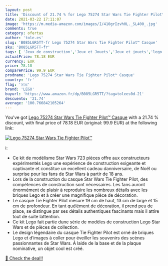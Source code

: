 ```yaml
---
layout: post
title: 'Discount of 21.74 % for Lego 75274 Star Wars Tie Fighter Pilot™ '
date: 2021-03-22 17:11:07
image: 'https://m.media-amazon.com/images/I/410grIzvh0L._SL400_.jpg'
comments: true
category: ofertas
author: 'tole.es'
slug: 'B085LGR5TT-fr Lego 75274 Star Wars Tie Fighter Pilot™ Casque'
sku: 'B085LGR5TT-fr'
tags: [ 'Jeux de construction','Jeux et Jouets','Jeux et jouets','lego', ]
actualPrice: 78.18 EUR
currency: EUR
price: 78.18
comparePrice: 99.9 EUR
prodname: 'Lego 75274 Star Wars Tie Fighter Pilot™ Casque'
country: 'fr'
flag: '🇫🇷'
brand: 'LEGO'
buyurl: 'https://www.amazon.fr/dp/B085LGR5TT/?tag=tolees0d-21'
descuento: '21.74'
average: '100.766842105264'
---
```


You've got [Lego 75274 Star Wars Tie Fighter Pilot™ Casque](https://www.amazon.fr/dp/B085LGR5TT/?tag=tolees0d-21) with a  21.74 % discount, with final price of 78.18 EUR (original: 99.9 EUR) at the following link:

[![Lego 75274 Star Wars Tie Fighter Pilot™ ](https://m.media-amazon.com/images/I/410grIzvh0L._SL400_.jpg)](https://www.amazon.fr/dp/B085LGR5TT/?tag=tolees0d-21)

ℹ️:

- Ce kit de modélisme Star Wars 723 pièces offre aux constructeurs expérimentés Lego une expérience de construction exigeante et captivante et constitue un excellent cadeau danniversaire, de Noël ou surprise pour les fans de Star Wars à partir de 18 ans.
- Lors de la construction du casque Star Wars Tie Fighter Pilot, des compétences de construction sont nécessaires. Les fans auront énormément de plaisir à reproduire les nombreux détails avec les briques Lego et à créer une magnifique pièce de décoration.
- Le casque Tie Fighter Pilot mesure 19 cm de haut, 13 cm de large et 15 cm de profondeur. En tant quélément de décoration, il prend peu de place, se distingue par ses détails authentiques fascinants mais il attire tout de suite lattention.
- Ce kit Lego fait partie dune série de modèles de construction Lego Star Wars et de pièces de collection.
- Le design légendaire du casque Tie Fighter Pilot est orné de briques Lego et d’images à coller pour éveiller les souvenirs des scènes passionnantes de Star Wars. À laide de la base et de la plaque nominative, un objet cool est créé.

[🛒 Check the deal!!](https://www.amazon.fr/dp/B085LGR5TT/?tag=tolees0d-21)
